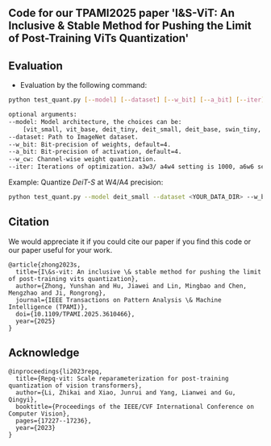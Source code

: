 ## Code for our TPAMI2025 paper 'I&S-ViT: An Inclusive & Stable Method for Pushing the Limit of Post-Training ViTs Quantization'

## Evaluation
- Evaluation by the following command:

```bash
python test_quant.py [--model] [--dataset] [--w_bit] [--a_bit] [--iter]

optional arguments:
--model: Model architecture, the choices can be: 
    [vit_small, vit_base, deit_tiny, deit_small, deit_base, swin_tiny, swin_small,swin_base]
--dataset: Path to ImageNet dataset.
--w_bit: Bit-precision of weights, default=4.
--a_bit: Bit-precision of activation, default=4.
--w_cw: Channel-wise weight quantization.
--iter: Iterations of optimization. a3w3/ a4w4 setting is 1000, a6w6 setting is 200.
```

Example: Quantize *DeiT-S* at W4/A4 precision:

```bash
python test_quant.py --model deit_small --dataset <YOUR_DATA_DIR> --w_bit 4 --a_bit 4 --w_cw
```


## Citation

We would appreciate it if you could cite our paper if you find this code or our paper useful for your work.

```
@article{zhong2023s,
  title={I\&s-vit: An inclusive \& stable method for pushing the limit of post-training vits quantization},
  author={Zhong, Yunshan and Hu, Jiawei and Lin, Mingbao and Chen, Mengzhao and Ji, Rongrong},
  journal={IEEE Transactions on Pattern Analysis \& Machine Intelligence (TPAMI)},
  doi={10.1109/TPAMI.2025.3610466},
  year={2025}
}

```

## ﻿Acknowledge
```
@inproceedings{li2023repq,
  title={Repq-vit: Scale reparameterization for post-training quantization of vision transformers},
  author={Li, Zhikai and Xiao, Junrui and Yang, Lianwei and Gu, Qingyi},
  booktitle={Proceedings of the IEEE/CVF International Conference on Computer Vision},
  pages={17227--17236},
  year={2023}
}
```

